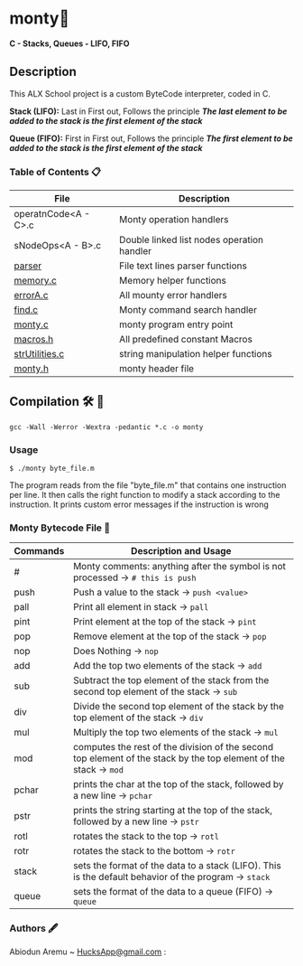# monty👾
**C - Stacks, Queues - LIFO, FIFO**

## Description
This ALX School project is a custom ByteCode interpreter, coded in C.

**Stack (LIFO):** Last in First out, Follows the principle  ***The last element to be added to the stack is the first element of the stack***

**Queue (FIFO):** First in First out, Follows the principle  ***The first element to be added to the stack is the first element of the stack***

### Table of Contents 📋

File                                                          |             Description
--------------------------------------------------------------|-----------------------------------
operatnCode<A - C>.c                                          | Monty operation handlers
sNodeOps<A - B>.c                                             | Double linked list nodes operation handler
[parser](./parser.c)                                          | File text lines parser functions
[memory.c](./memory.c)                                        | Memory helper functions
[errorA.c](./errorA.c)                                        | All mounty error handlers
[find.c](./find.c)                                            | Monty command search handler
[monty.c](./[monty.c)                                         | monty program entry point
[macros.h](./macros.h)                                        | All predefined constant Macros
[strUtilities.c](.[strUtilities.c)                            | string manipulation helper functions
[monty.h](./monty.h)                                          | monty header file


## Compilation 🛠️ 🧱
`gcc -Wall -Werror -Wextra -pedantic *.c -o monty`
### Usage

`$ ./monty byte_file.m`

The program reads from the file "byte_file.m" that contains one instruction per line. It then calls the right function to modify a stack according to the instruction. It prints custom error messages if the instruction is wrong


### Monty Bytecode File 📄


Commands                                   |             Description and Usage
-------------------------------------------|---------------------------------------------------
\#                                         | Monty comments: anything after the symbol is not processed -> `# this is push`
push                                       | Push a value to the stack -> `push <value> `
pall                                       | Print all element in stack -> `pall`
pint                                       | Print element at the top of the stack -> `pint`
pop                                        | Remove element at the top of the stack -> `pop`
nop                                        | Does Nothing -> `nop`
add                                        | Add the top two elements of the stack -> `add`
sub                                        | Subtract the top element of the stack from the second top element of the stack -> `sub`
div                                        | Divide the second top element of the stack by the top element of the stack -> `div`
mul                                        | Multiply the top two elements of the stack -> `mul`
mod                                        | computes the rest of the division of the second top element of the stack by the top element of the stack -> `mod`
pchar                                      | prints the char at the top of the stack, followed by a new line  -> `pchar`
pstr                                       | prints the string starting at the top of the stack, followed by a new line -> `pstr`
rotl                                       | rotates the stack to the top -> `rotl`
rotr                                       | rotates the stack to the bottom -> `rotr`
stack                                      | sets the format of the data to a stack (LIFO). This is the default behavior of the program -> `stack`
queue                                      | sets the format of the data to a queue (FIFO) -> `queue`


### Authors 🖋
Abiodun Aremu ~ HucksApp@gmail.com :

